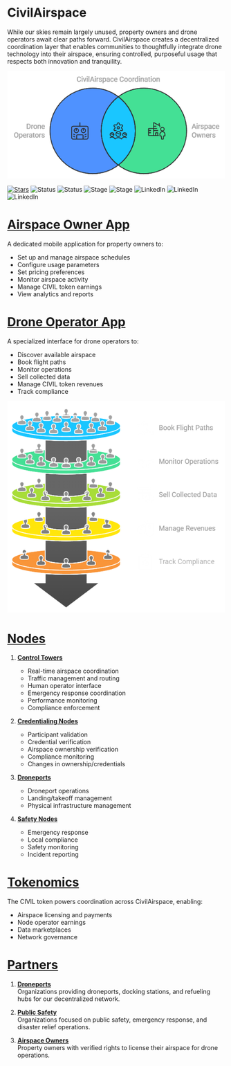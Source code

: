 # CivilAirspace

While our skies remain largely unused, property owners and drone operators await clear paths forward. CivilAirspace creates a decentralized coordination layer that enables communities to thoughtfully integrate drone technology into their airspace, ensuring controlled, purposeful usage that respects both innovation and tranquility.

![CivilAirspace Coordination](docs/images/CivilAirspaceCoordination.png)

[![Stars](https://img.shields.io/github/stars/rolodexter/CivilAirspace?style=social)](https://github.com/rolodexter/CivilAirspace)
![Status](https://img.shields.io/badge/Status-In%20Development-yellow)
![Status](https://img.shields.io/badge/Status-In%20Development-yellow)
![Stage](https://img.shields.io/badge/Stage-Alpha-blue)
![Stage](https://img.shields.io/badge/Stage-Alpha-blue)
![LinkedIn](https://img.shields.io/badge/LinkedIn-Dan_Williams-0077B5?style=social&logo=linkedin) 
![LinkedIn](https://img.shields.io/badge/LinkedIn-Joe_Maristela-0077B5?style=social&logo=linkedin)
![LinkedIn](https://img.shields.io/badge/LinkedIn-Will_Tobin-0077B5?style=social&logo=linkedin)

# [Airspace Owner App](docs/Airspace_Owner_App.md)
A dedicated mobile application for property owners to:
- Set up and manage airspace schedules
- Configure usage parameters
- Set pricing preferences
- Monitor airspace activity
- Manage CIVIL token earnings
- View analytics and reports

# [Drone Operator App](docs/Drone_Operator_App.md)
A specialized interface for drone operators to:
- Discover available airspace
- Book flight paths
- Monitor operations
- Sell collected data
- Manage CIVIL token revenues
- Track compliance

![Drone Operations Management Funnel](docs/images/DroneOperationsManagementFunnel.png)

# [Nodes](docs/Nodes.md)

1. **[Control Towers](docs/Control_Towers.md)**
   - Real-time airspace coordination
   - Traffic management and routing
   - Human operator interface
   - Emergency response coordination
   - Performance monitoring
   - Compliance enforcement

2. **[Credentialing Nodes](docs/Credentialing_Nodes.md)**
   - Participant validation
   - Credential verification
   - Airspace ownership verification
   - Compliance monitoring
   - Changes in ownership/credentials

3. **[Droneports](docs/Droneports.md)**
   - Droneport operations
   - Landing/takeoff management
   - Physical infrastructure management

4. **[Safety Nodes](docs/Safety_Nodes.md)**
   - Emergency response
   - Local compliance
   - Safety monitoring
   - Incident reporting



# [Tokenomics](docs/Tokenomics.md)
The CIVIL token powers coordination across CivilAirspace, enabling:
- Airspace licensing and payments
- Node operator earnings
- Data marketplaces 
- Network governance

# [Partners](docs/partners/Partners.md)

1. **[Droneports](docs/partners/Droneports.md)**  
   Organizations providing droneports, docking stations, and refueling hubs for our decentralized network.

2. **[Public Safety](docs/partners/Public_Safety.md)**  
   Organizations focused on public safety, emergency response, and disaster relief operations.

3. **[Airspace Owners](docs/partners/Airspace_Owners.md)**  
   Property owners with verified rights to license their airspace for drone operations.